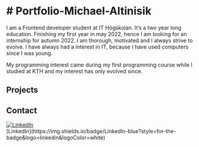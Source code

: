 <h1># Portfolio-Michael-Altinisik</h1>

<p>I am a Frontend developer student at IT Högskolan. It’s a two year long education. Finishing my first year in may 2022, hence I am looking for an internship for autumn 2022. I am thorough, motivated and I always strive to evolve. I have always had a interest in IT, because  I have used computers since I was young. 

My programming interest came during my first programming course while I studied at KTH and my interest has only evolved since.
</p>
<h2>Projects</h2>





<h2>Contact</h2>
<div>
    <a href="www.linkedin.com/in/michael-altinisik-09b137234">
        <img src="https://img.shields.io/badge/LinkedIn-blue?style=for-the-badge&logo=linkedin&logoColor=white" alt="LinkedIn"/>
    </a>
 </div>
[LinkedIn](https://img.shields.io/badge/LinkedIn-blue?style=for-the-badge&logo=linkedin&logoColor=white)
